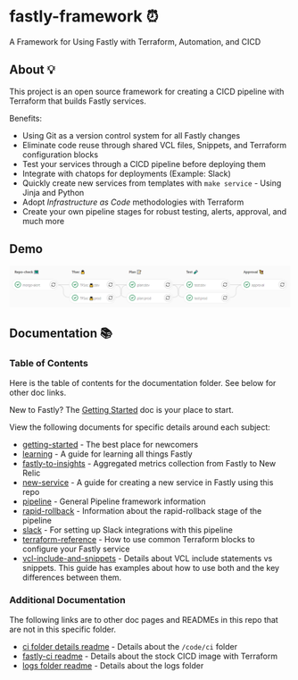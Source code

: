 # fastly-framework ⏰

A Framework for Using Fastly with Terraform, Automation, and CICD

## About 💡

This project is an open source framework for creating a CICD pipeline with Terraform that builds Fastly services.

Benefits:

* Using Git as a version control system for all Fastly changes
* Eliminate code reuse through shared VCL files, Snippets, and Terraform configuration blocks
* Test your services through a CICD pipeline before deploying them
* Integrate with chatops for deployments (Example: Slack)
* Quickly create new services from templates with `make service` - Using Jinja and Python
* Adopt *Infrastructure as Code* methodologies with Terraform
* Create your own pipeline stages for robust testing, alerts, approval, and much more

## Demo

![dev-and-prod-pipeline](docs/assets/dev-and-prod-pipeline.png)

## Documentation 📚

### Table of Contents

Here is the table of contents for the documentation folder. See below for other doc links.

New to Fastly? The [Getting Started](docs/getting-started.md) doc is your place to start.

View the following documents for specific details around each subject:

* [getting-started](docs/getting-started.md) - The best place for newcomers
* [learning](docs/learning.md) - A guide for learning all things Fastly
* [fastly-to-insights](code/logs/fastly-to-insights/README.md) - Aggregated metrics collection from Fastly to New Relic
* [new-service](docs/new-service.md) - A guide for creating a new service in Fastly using this repo
* [pipeline](docs/pipeline.md) - General Pipeline framework information
* [rapid-rollback](docs/rapid-rollback.md) - Information about the rapid-rollback stage of the pipeline
* [slack](docs/slack.md) - For setting up Slack integrations with this pipeline
* [terraform-reference](docs/terraform-reference.md) - How to use common Terraform blocks to configure your Fastly service
* [vcl-include-and-snippets](docs/vcl-include-and-snippets.md) - Details about VCL include statements vs snippets. This guide has examples about how to use both and the key differences between them.

### Additional Documentation

The following links are to other doc pages and READMEs in this repo that are not in this specific folder.

* [ci folder details readme](/code/ci/README.md) - Details about the `/code/ci` folder
* [fastly-ci readme](/code/ci/docker/README.md) - Details about the stock CICD image with Terraform
* [logs folder readme](/code/logs/README.md) - Details about the logs folder
